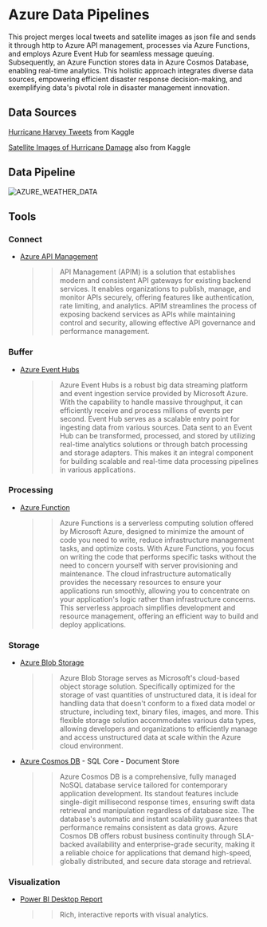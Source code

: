 # Azure Data Pipelines 

This project merges local tweets and satellite images as json file and sends it through http to Azure API management, processes via Azure Functions, and employs Azure Event Hub for seamless message queuing. Subsequently, an Azure Function stores data in Azure Cosmos Database, enabling real-time analytics. This holistic approach integrates diverse data sources, empowering efficient disaster response decision-making, and exemplifying data's pivotal role in disaster management innovation.

## Data Sources

[Hurricane Harvey Tweets](https://www.kaggle.com/dan195/hurricaneharvey)  from Kaggle

[Satellite Images of Hurricane Damage](https://www.kaggle.com/datasets/kmader/satellite-images-of-hurricane-damage) also from Kaggle

## Data Pipeline 

![AZURE_WEATHER_DATA](https://github.com/LogicAL007/Azure-Data-Engineering/assets/122959675/438ada62-0b27-4e42-b1b2-737df7e34399)


## Tools
### Connect

- [Azure API Management](https://docs.microsoft.com/en-us/azure/api-management/api-management-key-concepts)
  >>API Management (APIM) is a solution that establishes modern and consistent API gateways for existing backend services. It enables organizations to publish, manage, and monitor APIs securely, offering features like authentication, rate limiting, and analytics. APIM streamlines the process of exposing backend services as APIs while maintaining control and security, allowing effective API governance and performance management.
  
### Buffer

- [Azure Event Hubs](https://docs.microsoft.com/en-us/azure/event-hubs/event-hubs-about)
  >>Azure Event Hubs is a robust big data streaming platform and event ingestion service provided by Microsoft Azure. With the capability to handle massive throughput, it can efficiently receive and process millions of events per second. Event Hub serves as a scalable entry point for ingesting data from various sources. Data sent to an Event Hub can be transformed, processed, and stored by utilizing real-time analytics solutions or through batch processing and storage adapters. This makes it an integral component for building scalable and real-time data processing pipelines in various applications. 

### Processing

- [Azure Function](https://docs.microsoft.com/en-us/azure/azure-functions/functions-overview)
  >>Azure Functions is a serverless computing solution offered by Microsoft Azure, designed to minimize the amount of code you need to write, reduce infrastructure management tasks, and optimize costs. With Azure Functions, you focus on writing the code that performs specific tasks without the need to concern yourself with server provisioning and maintenance. The cloud infrastructure automatically provides the necessary resources to ensure your applications run smoothly, allowing you to concentrate on your application's logic rather than infrastructure concerns. This serverless approach simplifies development and resource management, offering an efficient way to build and deploy applications.

### Storage

- [Azure Blob Storage](https://docs.microsoft.com/en-us/azure/storage/blobs/storage-blobs-introduction) 
  >> Azure Blob Storage serves as Microsoft's cloud-based object storage solution. Specifically optimized for the storage of vast quantities of unstructured data, it is ideal for handling data that doesn't conform to a fixed data model or structure, including text, binary files, images, and more. This flexible storage solution accommodates various data types, allowing developers and organizations to efficiently manage and access unstructured data at scale within the Azure cloud environment.

- [Azure Cosmos DB](https://docs.microsoft.com/en-us/azure/cosmos-db/introduction) - SQL Core - Document Store
  >> Azure Cosmos DB is a comprehensive, fully managed NoSQL database service tailored for contemporary application development. Its standout features include single-digit millisecond response times, ensuring swift data retrieval and manipulation regardless of database size. The database's automatic and instant scalability guarantees that performance remains consistent as data grows. Azure Cosmos DB offers robust business continuity through SLA-backed availability and enterprise-grade security, making it a reliable choice for applications that demand high-speed, globally distributed, and secure data storage and retrieval.

### Visualization

- [Power BI Desktop Report](https://powerbi.microsoft.com/en-us/desktop/)
  >> Rich, interactive reports with visual analytics.

